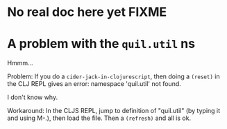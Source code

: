 # No real doc here yet FIXME

# A problem with the `quil.util` ns

Hmmm...

Problem: If you do a `cider-jack-in-clojurescript`, then doing a `(reset)`
in the CLJ REPL gives an error: namespace 'quil.util' not found.

I don't know why.

Workaround: In the CLJS REPL, jump to definition of "quil.util" (by typing
it and using M-.), then load the file. Then a `(refresh)` and all is ok.
